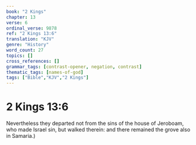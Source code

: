 ```yaml
---
book: "2 Kings"
chapter: 13
verse: 6
ordinal_verse: 9878
ref: "2 Kings 13:6"
translation: "KJV"
genre: "History"
word_count: 27
topics: []
cross_references: []
grammar_tags: [contrast-opener, negation, contrast]
thematic_tags: [names-of-god]
tags: ["Bible","KJV","2 Kings"]
---
```


# 2 Kings 13:6

Nevertheless they departed not from the sins of the house of Jeroboam, who made Israel sin, but walked therein: and there remained the grove also in Samaria.)
